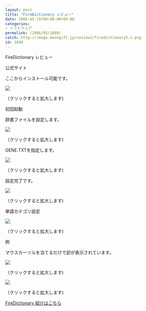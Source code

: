 ```yaml
---
layout: post
title: "FireDictionary レビュー"
date: 2006-05-15T09:00:00+09:00
categories:
- ソフトウェア
permalink: /2006/05/1689/
catch: http://image.moongift.jp/review2/firedictionary5.s.png
id: 1690
---
```

FireDictionary レビュー  
<!--more-->

公式サイト

  

ここからインストール可能です。

  

[![](http://image.moongift.jp/review2/firedictionary2.s.png)](http://image.moongift.jp/review2/firedictionary2.png)  
  
（クリックすると拡大します)

  

初回起動

  

辞書ファイルを設定します。

  

[![](http://image.moongift.jp/review2/firedictionary3.s.png)](http://image.moongift.jp/review2/firedictionary3.png)  
  
（クリックすると拡大します)

  

GENE.TXTを指定します。

  

[![](http://image.moongift.jp/review2/firedictionary4.s.png)](http://image.moongift.jp/review2/firedictionary4.png)  
  
（クリックすると拡大します)

  

設定完了です。

  

[![](http://image.moongift.jp/review2/firedictionary5.s.png)](http://image.moongift.jp/review2/firedictionary5.png)  
  
（クリックすると拡大します)

  

単語カテゴリ設定

  

[![](http://image.moongift.jp/review2/firedictionary8.s.png)](http://image.moongift.jp/review2/firedictionary8.png)  
  
（クリックすると拡大します)

  

例

  

マウスカーソルを当てるだけで訳が表示されています。

  

[![](http://image.moongift.jp/review2/firedictionary9.s.png)](http://image.moongift.jp/review2/firedictionary9.png)  
  
（クリックすると拡大します)

  

[![](http://image.moongift.jp/review2/firedictionary10.s.png)](http://image.moongift.jp/review2/firedictionary10.png)  
  
（クリックすると拡大します)

  

[FireDictionary 紹介はこちら](http://oss.moongift.jp/intro/i-1683.html)

